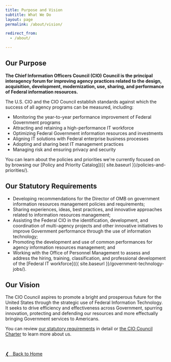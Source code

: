 ```yaml
---
title: Purpose and Vision
subtitle: What We Do
layout: page
permalink: /about/vision/

redirect_from:
  - /about/

---
```


## Our Purpose

**The Chief Information Officers Council (CIO) Council is the principal interagency forum for improving agency practices related to the design, acquisition, development, modernization, use, sharing, and performance of Federal information resources.**<br>

The U.S. CIO and the CIO Council establish standards against which the success of all agency programs can be measured, including:

* Monitoring the year-to-year performance improvement of Federal Government programs
* Attracting and retaining a high-performance IT workforce
* Optimizing Federal Government information resources and investments
* Aligning IT solutions with Federal enterprise business processes
* Adopting and sharing best IT management practices
* Managing risk and ensuring privacy and security

You can learn about the policies and priorities we're currently focused on by browsing our [Policy and Priority Catalog]({{ site.baseurl }}/policies-and-priorities/).

## Our Statutory Requirements
* Developing recommendations for the Director of OMB on government information resources management policies and requirements;
* Sharing experiences, ideas, best practices, and innovative approaches related to information resources management;
* Assisting the Federal CIO in the identification, development, and coordination of multi-agency projects and other innovative initiatives to improve Government performance through the use of information technology;
* Promoting the development and use of common performances for agency information resources management; and
* Working with the Office of Personnel Management to assess and address the hiring, training, classification, and professional development of the [Federal IT workforce]({{ site.baseurl }}/government-technology-jobs/).

## Our Vision
The CIO Council aspires to promote a bright and prosperous future for the United States through the strategic use of Federal Information Technology. It seeks to drive efficiency and effectiveness across Government, spurring innovation, protecting and defending our resources and more effectually bringing Government services to Americans.

You can review [our statutory requirements](https://www.govinfo.gov/content/pkg/PLAW-107publ347/pdf/PLAW-107publ347.pdf) in detail or [the CIO Council Charter](https://s3.amazonaws.com/sitesusa/wp-content/uploads/sites/1151/2016/10/CIOCCharterNov2012Approved.pdf) to learn more about us.

&nbsp;

<a href="{{site.baseurl}}">&#10094; &nbsp; Back to Home</a><br>
